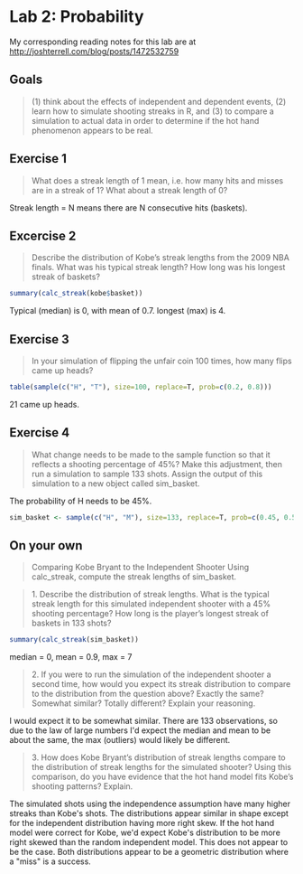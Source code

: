 # Lab 2: Probability

My corresponding reading notes for this lab are at http://joshterrell.com/blog/posts/1472532759

## Goals
> (1) think about the effects of independent and dependent events, (2) learn how to simulate shooting
streaks in R, and (3) to compare a simulation to actual data in order to determine if the hot hand
phenomenon appears to be real.

## Exercise 1
> What does a streak length of 1 mean, i.e. how many hits and misses are in a streak of 1? What about
a streak length of 0?

Streak length = N means there are N consecutive hits (baskets).

## Excercise 2
> Describe the distribution of Kobe’s streak lengths from the 2009 NBA finals. What was his typical
streak length? How long was his longest streak of baskets?

```R
summary(calc_streak(kobe$basket))
```

Typical (median) is 0, with mean of 0.7. longest (max) is 4.

## Exercise 3
> In your simulation of flipping the unfair coin 100 times, how many flips came up heads?

```R
table(sample(c("H", "T"), size=100, replace=T, prob=c(0.2, 0.8)))
```

21 came up heads.

## Exercise 4
> What change needs to be made to the sample function so that it reflects a shooting percentage of
45%? Make this adjustment, then run a simulation to sample 133 shots. Assign the output of this
simulation to a new object called sim\_basket.

The probability of H needs to be 45%.

```R
sim_basket <- sample(c("H", "M"), size=133, replace=T, prob=c(0.45, 0.55))
```

## On your own
> Comparing Kobe Bryant to the Independent Shooter
> Using calc\_streak, compute the streak lengths of sim\_basket.

> 1\. Describe the distribution of streak lengths. What is the typical streak length for this simulated independent shooter with a 45% shooting percentage? How long is the player’s longest streak of baskets in 133 shots?

```R
summary(calc_streak(sim_basket))
```

median = 0, mean = 0.9, max = 7

> 2\. If you were to run the simulation of the independent shooter a second time, how would you expect its streak distribution to compare to the distribution from the question above? Exactly the same? Somewhat similar? Totally different? Explain your reasoning.

I would expect it to be somewhat similar. There are 133 observations, so due to the law of large numbers I'd expect the median and mean to be about the same, the max (outliers) would likely be different.

> 3\. How does Kobe Bryant’s distribution of streak lengths compare to the distribution of streak lengths for the simulated shooter? Using this comparison, do you have evidence that the hot hand model fits Kobe’s shooting patterns? Explain.

The simulated shots using the independence assumption have many higher streaks than Kobe's shots.  The distributions appear similar in shape except for the independent distribution having more right skew. If the hot hand model were correct for Kobe, we'd expect Kobe's distribution to be more right skewed than the random independent model. This does not appear to be the case. Both distributions appear to be a geometric distribution where a "miss" is a success.
